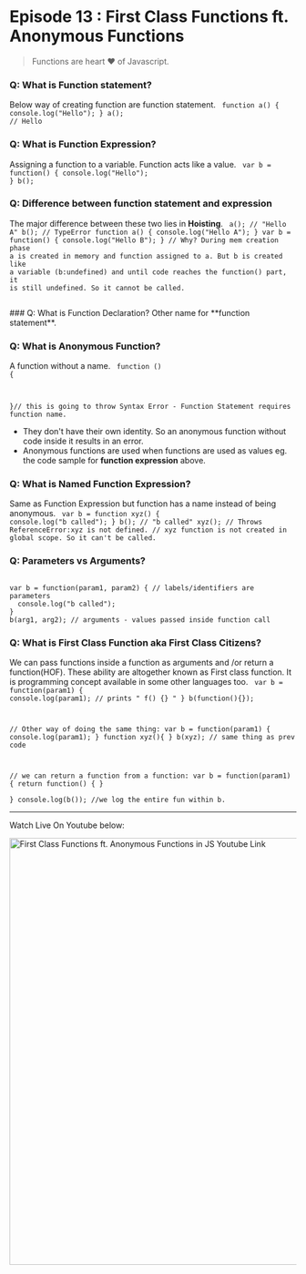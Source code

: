 # Episode 13 : First Class Functions ft. Anonymous Functions

> Functions are heart ♥ of Javascript.

### Q: What is Function statement?

Below way of creating function are function statement.
<Code language="javascript">
function a() {
console.log("Hello");
}
a(); // Hello
</Code>

### Q: What is Function Expression?

Assigning a function to a variable. Function acts like a value.
<Code language="javascript">
var b = function() {
console.log("Hello");
}
b();
</Code>

### Q: Difference between function statement and expression

The major difference between these two lies in **Hoisting**.
<Code language="javascript">
a(); // "Hello A"
b(); // TypeError
function a() {
console.log("Hello A");
}
var b = function() {
console.log("Hello B");
}
// Why? During mem creation phase a is created in memory and function assigned to a. But b is created like a variable (b:undefined) and until code reaches the function() part, it is still undefined. So it cannot be called.

</Code>
### Q: What is Function Declaration?
Other name for **function statement**.

### Q: What is Anonymous Function?

A function without a name.
<Code language="javascript">
function () {

}// this is going to throw Syntax Error - Function Statement requires function name.
</Code>

- They don't have their own identity. So an anonymous function without code inside it results in an error.
- Anonymous functions are used when functions are used as values eg. the code sample for **function expression** above.

### Q: What is Named Function Expression?

Same as Function Expression but function has a name instead of being anonymous.
<Code language="javascript">
var b = function xyz() {
console.log("b called");
}
b(); // "b called"
xyz(); // Throws ReferenceError:xyz is not defined.
// xyz function is not created in global scope. So it can't be called.
</Code>

### Q: Parameters vs Arguments?

<Code language="javascript">
var b = function(param1, param2) { // labels/identifiers are parameters
  console.log("b called");
}
b(arg1, arg2); // arguments - values passed inside function call
</Code>

### Q: What is First Class Function aka First Class Citizens?

We can pass functions inside a function as arguments and
/or return a function(HOF). These ability are altogether known as First class function. It is programming concept available in some other languages too.
<Code language="javascript">
var b = function(param1) {
console.log(param1); // prints " f() {} "
}
b(function(){});

// Other way of doing the same thing:
var b = function(param1) {
console.log(param1);
}
function xyz(){
}
b(xyz); // same thing as prev code

// we can return a function from a function:
var b = function(param1) {
return function() {
}  
}
console.log(b()); //we log the entire fun within b.
</Code>
<hr>

Watch Live On Youtube below:

<a href="https://www.youtube.com/watch?v=SHINoHxvTso&ab_channel=AkshaySaini" target="_blank"><img src="https://img.youtube.com/vi/SHINoHxvTso/0.jpg" width="750"
alt="First Class Functions ft. Anonymous Functions in JS Youtube Link"/></a>
</Code>
